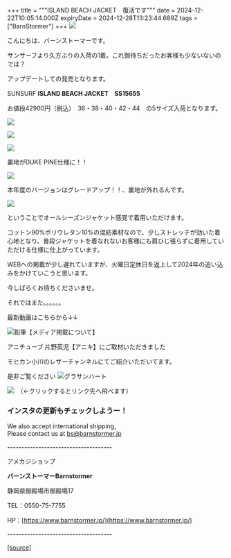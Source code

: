 +++
title = """ISLAND BEACH JACKET　復活です"""
date = 2024-12-22T10:05:14.000Z
expiryDate = 2024-12-28T13:23:44.689Z
tags = ["BarnStormer"]
+++
[![](https://stat.ameba.jp/user_images/20231023/16/barnstormer-go/b2/03/p/o0420015015354743273.png)](https://ameblo.jp/barnstormer-go/entry-12825670498.html)

こんにちは、バーンストーマーです。

サンサーフより久方ぶりの入荷の1着。これ御待ちだったお客様も少ないないのでは？

アップデートしての発売となります。

SUNSURF **ISLAND BEACH JACKET　SS15655**　

お値段42900円（税込）　36・38・40・42・44　の5サイズ入荷となります。

[![](https://stat.ameba.jp/user_images/20241222/18/barnstormer-go/56/e8/j/o0466070015524402495.jpg)](https://stat.ameba.jp/user_images/20241222/18/barnstormer-go/56/e8/j/o0466070015524402495.jpg)

[![](https://stat.ameba.jp/user_images/20241222/18/barnstormer-go/d3/7b/j/o0466070015524402497.jpg)](https://stat.ameba.jp/user_images/20241222/18/barnstormer-go/d3/7b/j/o0466070015524402497.jpg)

[![](https://stat.ameba.jp/user_images/20241222/18/barnstormer-go/1a/ca/j/o0466070015524402499.jpg)](https://stat.ameba.jp/user_images/20241222/18/barnstormer-go/1a/ca/j/o0466070015524402499.jpg)

裏地がDUKE PINE仕様に！！

[![](https://stat.ameba.jp/user_images/20241222/18/barnstormer-go/65/96/j/o0466070015524402503.jpg)](https://stat.ameba.jp/user_images/20241222/18/barnstormer-go/65/96/j/o0466070015524402503.jpg)

本年度のバージョンはグレードアップ！！、裏地が外れるんです。

[![](https://stat.ameba.jp/user_images/20241222/18/barnstormer-go/1f/a7/j/o0466070015524402505.jpg)](https://stat.ameba.jp/user_images/20241222/18/barnstormer-go/1f/a7/j/o0466070015524402505.jpg)

ということでオールシーズンジャケット感覚で着用いただけます。

コットン90%ポリウレタン10%の混紡素材なので、少しストレッチが効いた着心地となり、普段ジャケットを着なれないお客様にも肩ひじ張らずに着用していただける仕様に仕上がっています。

WEBへの掲載が少し遅れていますが、火曜日定休日を返上して2024年の追い込みをかけていこうと思います。

今しばらくお待ちくださいませ。

それではまた。。。。。。

最新動画はこちらから↓↓

![鉛筆](https://stat100.ameba.jp/blog/ucs/img/char/char3/519.png)【メディア掲載について】

アニチューブ 片野英児【アニキ】にご取材いただきました

モヒカン小川のレザーチャンネルにてご紹介いただいてます。

是非ご覧ください ![グラサンハート](https://stat100.ameba.jp/blog/ucs/img/char/char3/148.png)

[![](https://stat.ameba.jp/user_images/20230412/16/barnstormer-go/6a/23/p/o0108010815269242493.png)](https://www.instagram.com/barnstormer_daily/)　（←クリックするとリンク先へ飛べます）

### インスタの更新もチェックしようー！

We also accept international shipping,  
Please contact us at bs@barnstormer.jp

**\-------------------------------------**

アメカジショップ

**バーンストーマーBarnstormer**

静岡県御殿場市御殿場17

TEL：0550-75-7755

HP：[https://www.barnstormer.jp/](https://www.barnstormer.jp/)

**\-------------------------------------**

[[source]](https://ameblo.jp/barnstormer-go/entry-12879605789.html)
